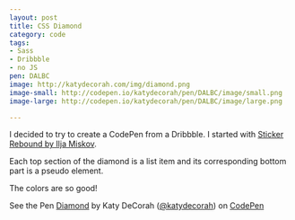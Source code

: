 ```yaml
---
layout: post
title: CSS Diamond
category: code
tags: 
- Sass
- Dribbble
- no JS
pen: DALBC
image: http://katydecorah.com/img/diamond.png
image-small: http://codepen.io/katydecorah/pen/DALBC/image/small.png
image-large: http://codepen.io/katydecorah/pen/DALBC/image/large.png

---
```


I decided to try to create a CodePen from a Dribbble. I started with [Sticker Rebound by Ilja Miskov](http://dribbble.com/shots/1178230-Sticker-Rebound).

Each top section of the diamond is a list item and its corresponding bottom part is a pseudo element.

The colors are so good!

<p data-height="400" data-theme-id="97" data-slug-hash="DALBC" data-user="katydecorah" data-default-tab="result" class='codepen'>See the Pen <a href='http://codepen.io/katydecorah/pen/DALBC'>Diamond</a> by Katy DeCorah (<a href='http://codepen.io/katydecorah'>@katydecorah</a>) on <a href='http://codepen.io'>CodePen</a></p>